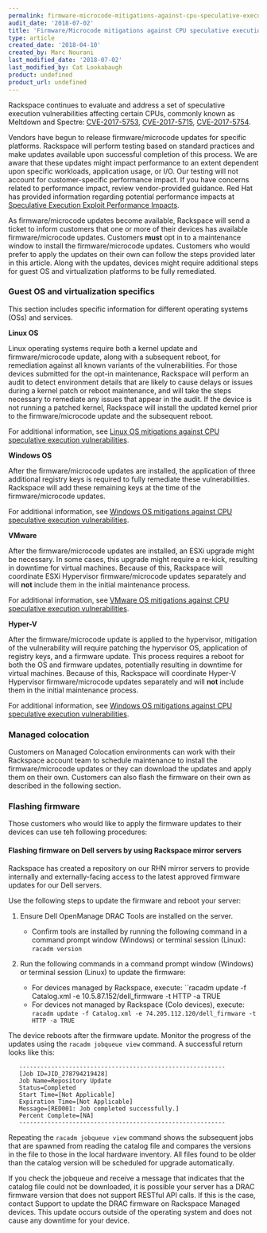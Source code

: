 ```yaml
---
permalink: firmware-microcode-mitigations-against-cpu-speculative-execution-vulnerabilities/
audit_date: '2018-07-02'
title: 'Firmware/Microcode mitigations against CPU speculative execution vulnerabilities'
type: article
created_date: '2018-04-10'
created_by: Marc Nourani
last_modified_date: '2018-07-02'
last_modified_by: Cat Lookabaugh
product: undefined
product_url: undefined
---
```


Rackspace continues to evaluate and address a set of speculative execution vulnerabilities affecting certain CPUs, commonly known as Meltdown and Spectre: [CVE-2017-5753](http://cve.mitre.org/cgi-bin/cvename.cgi?name=CVE-2017-5753), [CVE-2017-5715](http://cve.mitre.org/cgi-bin/cvename.cgi?name=CVE-2017-5715), [CVE-2017-5754](http://cve.mitre.org/cgi-bin/cvename.cgi?name=CVE-2017-5754).

Vendors have begun to release firmware/microcode updates for specific platforms. Rackspace will perform testing based on standard practices and make updates available upon successful completion of this process. We are aware that these updates might impact performance to an extent dependent upon specific workloads, application usage, or I/O. Our testing will not account for customer-specific performance impact. If you have concerns related to performance impact, review vendor-provided guidance. Red Hat has provided information regarding potential performance impacts at [Speculative Execution Exploit Performance Impacts](https://access.redhat.com/articles/3307751).

As firmware/microcode updates become available, Rackspace will send a ticket to inform customers that one or more of their devices has available firmware/microcode updates. Customers **must** opt in to a maintenance window to install the firmware/microcode updates. Customers who would prefer to apply the updates on their own can follow the steps provided later in this article. Along with the updates, devices might require additional steps for guest OS and virtualization platforms to be fully remediated.

### Guest OS and virtualization specifics

This section includes specific information for different operating systems (OSs) and services.

**Linux OS**

Linux operating systems require both a kernel update and firmware/microcode update, along with a subsequent reboot, for remediation against all known variants of the vulnerabilities. For those devices submitted for the opt-in maintenance, Rackspace will perform an audit to detect environment details that are likely to cause delays or issues during a kernel patch or reboot maintenance, and will take the steps necessary to remediate any issues that appear in the audit. If the device is not running a patched kernel, Rackspace will install the updated kernel prior to the firmware/microcode update and the subsequent reboot.

For additional information, see [Linux OS mitigations against CPU speculative execution vulnerabilities](/how-to/linux-os-mitigations-against-cpu-speculative-execution-vulnerabilities/).

**Windows OS**

After the firmware/microcode updates are installed, the application of three additional registry keys is required to fully remediate these vulnerabilities. Rackspace will add these remaining keys at the time of the firmware/microcode updates.

For additional information, see [Windows OS mitigations against CPU speculative execution vulnerabilities](/how-to/windows-os-mitigations-against-cpu-speculative-execution-vulnerabilities/).

**VMware**

After the firmware/microcode updates are installed, an ESXi upgrade might be necessary. In some cases, this upgrade might require a re-kick, resulting in downtime for virtual machines. Because of this, Rackspace will coordinate ESXi Hypervisor firmware/microcode updates separately and will **not** include them in the initial maintenance process.

For additional information, see [VMware OS mitigations against CPU speculative execution vulnerabilities](https://support.rackspace.com/how-to/vmware-os-mitigations-against-cpu-speculative-execution-vulnerabilities/).

**Hyper-V**

After the firmware/microcode update is applied to the hypervisor, mitigation of the vulnerability will require patching the hypervisor OS, application of registry keys, and a firmware update. This process requires a reboot for both the OS and firmware updates, potentially resulting in downtime for virtual machines. Because of this, Rackspace will coordinate Hyper-V Hypervisor firmware/microcode updates separately and will **not** include them in the initial maintenance process.

For additional information, see [Windows OS mitigations against CPU speculative execution vulnerabilities](/how-to/windows-os-mitigations-against-cpu-speculative-execution-vulnerabilities/).

### Managed colocation

Customers on Managed Colocation environments can work with their Rackspace account team to schedule maintenance to install the firmware/microcode updates or they can download the updates and apply them on their own. Customers can also flash the firmware on their own as described in the following section. 

### Flashing firmware

Those customers who would like to apply the firmware updates to their devices can use teh following procedures: 

#### Flashing firmware on Dell servers by using Rackspace mirror servers

Rackspace has created a repository on our RHN mirror servers to provide internally and externally-facing access to the latest approved firmware updates for our Dell servers. 

Use the following steps to update the firmware and reboot your server:

1.	Ensure Dell OpenManage DRAC Tools are installed on the server.
    -	Confirm tools are installed by running the following command in a command prompt window (Windows) or terminal session         (Linux): ``racadm version``

2.	Run the following commands in a command prompt window (Windows) or terminal session (Linux) to update the firmware:
    -	For devices managed by Rackspace, execute: ``racadm update -f Catalog.xml -e 10.5.87.152/dell_firmware -t HTTP -a TRUE 
    -	For devices not managed by Rackspace (Colo devices), execute: ``racadm update -f Catalog.xml -e 74.205.112.120/dell_firmware -t HTTP -a TRUE``

The device reboots after the firmware update. Monitor the progress of the updates using the ``racadm jobqueue view`` command. A successful return looks like this:

       ----------------------------------------------------------
       [Job ID=JID_278794219428]
       Job Name=Repository Update
       Status=Completed
       Start Time=[Not Applicable]
       Expiration Time=[Not Applicable]
       Message=[RED001: Job completed successfully.]
       Percent Complete=[NA]
       ----------------------------------------------------------

Repeating the ``racadm jobqueue view`` command shows the subsequent jobs that are spawned from reading the catalog file and compares the versions in the file to those in the local hardware inventory. All files found to be older than the catalog version will be scheduled for upgrade automatically.

If you check the jobqueue and receive a message that indicates that the catalog file could not be downloaded, it is possible your server has a DRAC firmware version that does not support RESTful API calls. If this is the case, contact Support to update the DRAC firmware on Rackspace Managed devices. This update occurs outside of the operating system and does not cause any downtime for your device.
